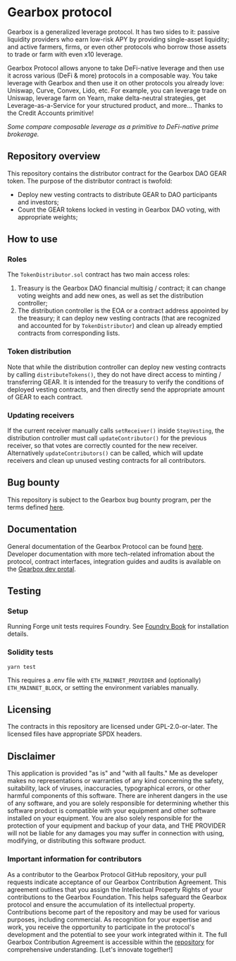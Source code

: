 # Gearbox protocol

Gearbox is a generalized leverage protocol. It has two sides to it: passive liquidity providers who earn low-risk APY by providing single-asset liquidity; and active farmers, firms, or even other protocols who borrow those assets to trade or farm with even x10 leverage.

Gearbox Protocol allows anyone to take DeFi-native leverage and then use it across various (DeFi & more) protocols in a composable way. You take leverage with Gearbox and then use it on other protocols you already love: Uniswap, Curve, Convex, Lido, etc. For example, you can leverage trade on Uniswap, leverage farm on Yearn, make delta-neutral strategies, get Leverage-as-a-Service for your structured product, and more... Thanks to the Credit Accounts primitive! 

_Some compare composable leverage as a primitive to DeFi-native prime brokerage._


## Repository overview

This repository contains the distributor contract for the Gearbox DAO GEAR token. The purpose of the distributor contract is twofold:

- Deploy new vesting contracts to distribute GEAR to DAO participants and investors;
- Count the GEAR tokens locked in vesting in Gearbox DAO voting, with appropriate weights;

## How to use

### Roles

The `TokenDistributor.sol` contract has two main access roles:
1) Treasury is the Gearbox DAO financial multisig / contract; it can change voting weights and add new ones, as well as set the distribution controller;
2) The distribution controller is the EOA or a contract address appointed by the treasury; it can deploy new vesting contracts (that are recognized and accounted for by `TokenDistributor`) and clean up already emptied contracts from corresponding lists.

### Token distribution

Note that while the distribution controller can deploy new vesting contracts by calling `distributeTokens()`, they do not have direct access to minting / transferring GEAR. It is intended for the treasury to verify the conditions of deployed vesting contracts, and then directly send the appropriate amount of GEAR to each contract.

### Updating receivers

If the current receiver manually calls `setReceiver()` inside `StepVesting`, the distribution controller must call `updateContributor()` for the previous receiver, so that votes are correctly counted for the new receiver. Alternatively `updateContributors()` can be called, which will update receivers and clean up unused vesting contracts for all contributors.

## Bug bounty

This repository is subject to the Gearbox bug bounty program, per the terms defined [here]().

## Documentation

General documentation of the Gearbox Protocol can be found [here](https://docs.gearbox.fi). Developer documentation with
more tech-related infromation about the protocol, contract interfaces, integration guides and audits is available on the
[Gearbox dev protal](https://dev.gearbox.fi).

## Testing

### Setup

Running Forge unit tests requires Foundry. See [Foundry Book](https://book.getfoundry.sh/getting-started/installation) for installation details.

### Solidity tests

`yarn test`

This requires a .env file with `ETH_MAINNET_PROVIDER` and (optionally) `ETH_MAINNET_BLOCK`, or setting the environment variables manually.

## Licensing

The contracts in this repository are licensed under GPL-2.0-or-later. The licensed files have appropriate SPDX headers.

## Disclaimer

This application is provided "as is" and "with all faults." Me as developer makes no representations or
warranties of any kind concerning the safety, suitability, lack of viruses, inaccuracies, typographical
errors, or other harmful components of this software. There are inherent dangers in the use of any software,
and you are solely responsible for determining whether this software product is compatible with your equipment and
other software installed on your equipment. You are also solely responsible for the protection of your equipment
and backup of your data, and THE PROVIDER will not be liable for any damages you may suffer in connection with using,
modifying, or distributing this software product.


### Important information for contributors
As a contributor to the Gearbox Protocol GitHub repository, your pull requests indicate acceptance of our Gearbox Contribution Agreement. This agreement outlines that you assign the Intellectual Property Rights of your contributions to the Gearbox Foundation. This helps safeguard the Gearbox protocol and ensure the accumulation of its intellectual property. Contributions become part of the repository and may be used for various purposes, including commercial. As recognition for your expertise and work, you receive the opportunity to participate in the protocol's development and the potential to see your work integrated within it. The full Gearbox Contribution Agreement is accessible within the [repository](/ContributionAgreement) for comprehensive understanding. [Let's innovate together!]
